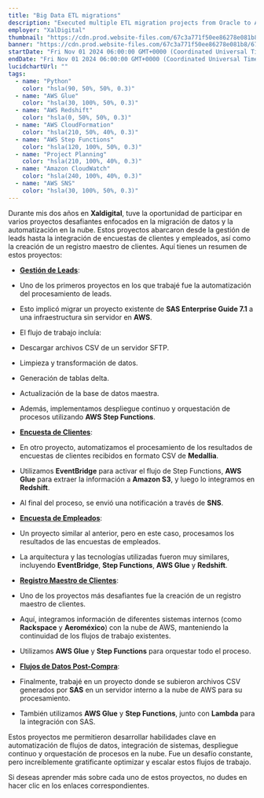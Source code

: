 ```yaml
---
title: "Big Data ETL migrations"
description: "Executed multiple ETL migration projects from Oracle to AWS Glue, with strong emphasis on detailed requirement collection and comprehensive planning"
employer: "XalDigital"
thumbnail: "https://cdn.prod.website-files.com/67c3a771f50ee86278e081b8/67d922414a1a67225db976dd_67ce51d93112315f92886c3f_big%2520data%2520etls.gif"
banner: "https://cdn.prod.website-files.com/67c3a771f50ee86278e081b8/67cbe41e022e968fe92ed459_67cbdfe83b32df846e2a44a4_photo-1732320935426-395f3c1d38be.jpeg"
startDate: "Fri Nov 01 2024 06:00:00 GMT+0000 (Coordinated Universal Time)"
endDate: "Fri Nov 01 2024 06:00:00 GMT+0000 (Coordinated Universal Time)"
lucidchartUrl: ""
tags:
  - name: "Python"
    color: "hsla(90, 50%, 50%, 0.3)"
  - name: "AWS Glue"
    color: "hsla(30, 100%, 50%, 0.3)"
  - name: "AWS Redshift"
    color: "hsla(0, 50%, 50%, 0.3)"
  - name: "AWS CloudFormation"
    color: "hsla(210, 50%, 40%, 0.3)"
  - name: "AWS Step Functions"
    color: "hsla(120, 100%, 50%, 0.3)"
  - name: "Project Planning"
    color: "hsla(210, 100%, 40%, 0.3)"
  - name: "Amazon CloudWatch"
    color: "hsla(240, 100%, 40%, 0.3)"
  - name: "AWS SNS"
    color: "hsla(30, 100%, 50%, 0.3)"
---
```


Durante mis dos años en **Xaldigital**, tuve la oportunidad de participar en varios proyectos desafiantes enfocados en la migración de datos y la automatización en la nube. Estos proyectos abarcaron desde la gestión de leads hasta la integración de encuestas de clientes y empleados, así como la creación de un registro maestro de clientes. Aquí tienes un resumen de estos proyectos:

- [**Gestión de Leads**]():
- Uno de los primeros proyectos en los que trabajé fue la automatización del procesamiento de leads.
- Esto implicó migrar un proyecto existente de **SAS Enterprise Guide 7.1** a una infraestructura sin servidor en **AWS**.
- El flujo de trabajo incluía:
- Descargar archivos CSV de un servidor SFTP.
- Limpieza y transformación de datos.
- Generación de tablas delta.
- Actualización de la base de datos maestra.

- Además, implementamos despliegue continuo y orquestación de procesos utilizando **AWS Step Functions**.

- [**Encuesta de Clientes**]():
- En otro proyecto, automatizamos el procesamiento de los resultados de encuestas de clientes recibidos en formato CSV de **Medallia**.
- Utilizamos **EventBridge** para activar el flujo de Step Functions, **AWS Glue** para extraer la información a **Amazon S3**, y luego lo integramos en **Redshift**.
- Al final del proceso, se envió una notificación a través de **SNS**.

- [**Encuesta de Empleados**]():
- Un proyecto similar al anterior, pero en este caso, procesamos los resultados de las encuestas de empleados.
- La arquitectura y las tecnologías utilizadas fueron muy similares, incluyendo **EventBridge**, **Step Functions**, **AWS Glue** y **Redshift**.

- [**Registro Maestro de Clientes**]():
- Uno de los proyectos más desafiantes fue la creación de un registro maestro de clientes.
- Aquí, integramos información de diferentes sistemas internos (como **Rackspace** y **Aeroméxico**) con la nube de AWS, manteniendo la continuidad de los flujos de trabajo existentes.
- Utilizamos **AWS Glue** y **Step Functions** para orquestar todo el proceso.

- [**Flujos de Datos Post-Compra**]():
- Finalmente, trabajé en un proyecto donde se subieron archivos CSV generados por **SAS** en un servidor interno a la nube de AWS para su procesamiento.
- También utilizamos **AWS Glue** y **Step Functions**, junto con **Lambda** para la integración con SAS.

Estos proyectos me permitieron desarrollar habilidades clave en automatización de flujos de datos, integración de sistemas, despliegue continuo y orquestación de procesos en la nube. Fue un desafío constante, pero increíblemente gratificante optimizar y escalar estos flujos de trabajo.

Si deseas aprender más sobre cada uno de estos proyectos, no dudes en hacer clic en los enlaces correspondientes.
